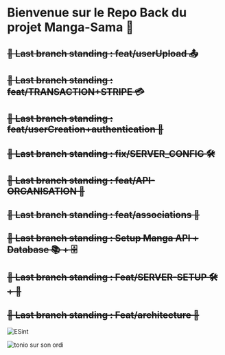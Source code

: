 # Bienvenue sur le Repo Back du projet Manga-Sama 🍣  

## ~~🌿 Last branch standing : feat/userUpload 📤~~

## ~~🌿 Last branch standing : feat/TRANSACTION+STRIPE 💳~~

## ~~🌿 Last branch standing : feat/userCreation+authentication 🔐~~

## ~~🌿 Last branch standing : fix/SERVER_CONFIG 🛠️~~

## ~~🌿 Last branch standing : feat/API-ORGANISATION 🚀~~

## ~~🌿 Last branch standing : feat/associations 🤝~~

##  ~~🌿 Last branch standing : Setup Manga API + Database 📚 + 🗄️~~

## ~~🌿 Last branch standing : Feat/SERVER-SETUP 🛠️ + 🚀~~

## ~~🌿 Last branch standing : Feat/architecture 🏰~~


![ESint](./public/S8wD4.gif)

![tonio sur son ordi](https://media.tenor.com/o5ewu4vTJ58AAAAd/old-man-computer.gif)
